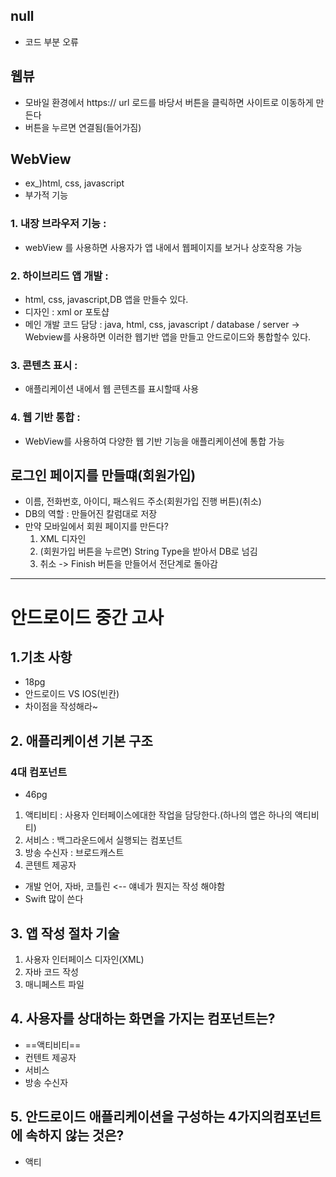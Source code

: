 ## null
- 코드 부분 오류

## 웹뷰
- 모바일 환경에서 https:// url 로드를 바당서 버튼을 클릭하면 사이트로 이동하게 만든다
- 버튼을 누르면 연결됨(들어가짐)

## WebView
- ex_)html, css, javascript
- 부가적 기능
### 1. 내장 브라우저 기능 : 
- webView 를 사용하면 사용자가 앱 내에서 웹페이지를 보거나 상호작용 가능
### 2. 하이브리드 앱 개발 : 
- html, css, javascript,DB 앱을 만들수 있다.
- 디자인 : xml or 포토샵
- 메인 개발 코드 담당 : java, html, css, javascript / database / server
-> Webview를 사용하면 이러한 웹기반 앱을 만들고 안드로이드와 통합할수 있다.
### 3. 콘텐츠 표시 : 
- 애플리케이션 내에서 웹 콘텐츠를 표시할때 사용
### 4. 웹 기반 통합 : 
- WebView를 사용하여 다양한 웹 기반 기능을 애플리케이션에 통합 가능

## 로그인 페이지를 만들떄(회원가입)
- 이름, 전화번호, 아이디, 패스워드 주소(회원가입 진행 버튼)(취소)
- DB의 역할 : 만들어진 칼럼대로 저장
- 만약 모바일에서 회원 페이지를 만든다?
	1. XML 디자인
	2. (회원가입 버튼을 누르면) String Type을 받아서 DB로 넘김
	3. 취소 -> Finish 버튼을 만들어서 전단계로 돌아감

---

# 안드로이드 중간 고사
## 1.기초 사항
- 18pg
- 안드로이드 VS IOS(빈칸)
- 차이점을 작성해라~

## 2. 애플리케이션 기본 구조
### 4대 컴포넌트 
- 46pg
1. 액티비티 : 사용자 인터페이스에대한 작업을 담당한다.(하나의 앱은 하나의 액티비티)
2. 서비스 : 백그라운드에서 실행되는 컴포넌트
3. 방송 수신자 : 브로드캐스트
4. 콘텐트 제공자

- 개발 언어, 자바, 코틀린 <-- 얘네가 뭔지는 작성 해야함
- Swift 많이 쓴다

## 3. 앱 작성 절차 기술
1. 사용자 인터페이스 디자인(XML) 
2. 자바 코드 작성
3. 매니페스트 파일

## 4. 사용자를 상대하는 화면을 가지는 컴포넌트는?
- ==액티비티==
- 컨텐트 제공자
- 서비스 
- 방송 수신자

## 5. 안드로이드 애플리케이션을 구성하는 4가지의컴포넌트에 속하지 않는 것은?
- 액티
